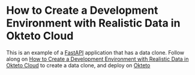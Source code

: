 # How to Create a Development Environment with Realistic Data in Okteto Cloud

This is an example of a [FastAPI](https://github.com/tiangolo/fastapi) application that has a data clone.
Follow along on [How to Create a Development Environment with Realistic Data in Okteto Cloud](https://okteto.com/blog/how-to-create-and-use-data-clones-in-okteto-cloud) to create a data clone, and deploy on [Okteto](https://github.com/okteto/okteto)

